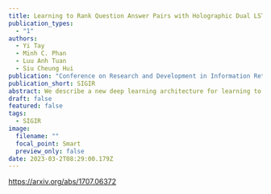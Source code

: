 ```yaml
---
title: Learning to Rank Question Answer Pairs with Holographic Dual LSTM Architecture
publication_types:
  - "1"
authors:
  - Yi Tay
  - Minh C. Phan
  - Luu Anh Tuan
  - Siu Cheung Hui
publication: "Conference on Research and Development in Information Retrieval"
publication_short: SIGIR
abstract: We describe a new deep learning architecture for learning to rank question answer pairs. Our approach extends the long short-term memory (LSTM) network with holographic composition to model the relationship between question and answer representations. As opposed to the neural tensor layer that has been adopted recently, the holographic composition provides the benefits of scalable and rich representational learning approach without incurring huge parameter costs. Overall, we present Holographic Dual LSTM (HD-LSTM), a unified architecture for both deep sentence modeling and semantic matching. Essentially, our model is trained end-to-end whereby the parameters of the LSTM are optimized in a way that best explains the correlation between question and answer representations. In addition, our proposed deep learning architecture requires no extensive feature engineering. Via extensive experiments, we show that HD-LSTM outperforms many other neural architectures on two popular benchmark QA datasets. Empirical studies confirm the effectiveness of holographic composition over the neural tensor layer.
draft: false
featured: false
tags:
  - SIGIR
image:
  filename: ""
  focal_point: Smart
  preview_only: false
date: 2023-03-2T08:29:00.179Z
---
```

https://arxiv.org/abs/1707.06372